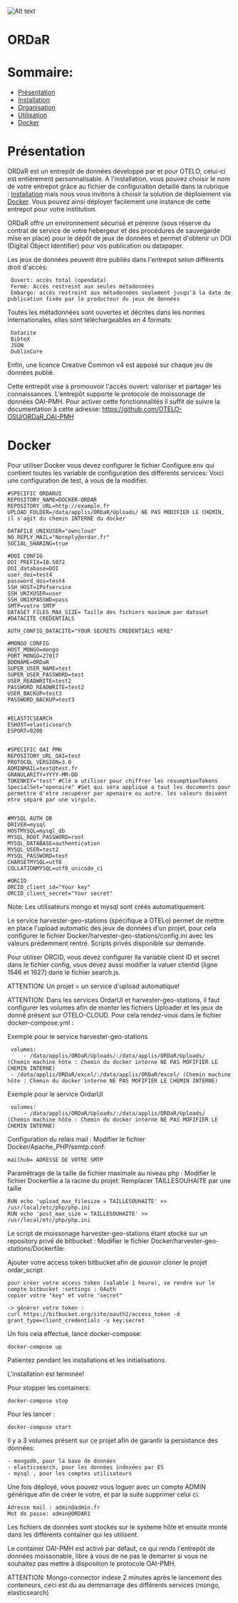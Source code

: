 ![Alt text](/Frontend/src/img/logo.png?raw=true)

# ORDaR

Sommaire:
=================
* [Présentation](#presentation)
* [Installation](/Docs/Installation.md)
* [Organisation](/Docs/Organisation.md)
* [Utilisation](/Docs/Utilisation.md)
* [Docker](#docker)


# Présentation <a name="presentation"></a>
ORDaR est un entrepôt de données développé par et pour OTELO, celui-ci est entièrement personnalisable.
A l'installation, vous pouvez choisir le nom de votre entrepot grâce au fichier de configuration detaillé dans la rubrique : [Installation](/Docs/Installation.md) mais nous vous invitons à choisir la solution de déploiement via [Docker](#docker).
Vous pouvez ainsi déployer facilement une instance de cette entrepot pour votre institution.

ORDaR offre un environnement sécurisé et pérenne (sous réserve du contrat de service de votre hebergeur et des procédures de sauvegarde mise en place) pour le dépôt de jeux de données et permet d'obtenir un DOI (Digital Object Identifier) pour vos publication ou datapaper.

Les jeux de données peuvent être publiés dans l'entrepot selon différents droit d'accès:

	 Ouvert: accès total (opendata)
	 Fermé: Accès restreint aux seules métadonnées
	 Embargo: accès restreint aux métadonnées seulement jusqu'à la date de publication fixée par le producteur du jeux de données
	 

Toutes les métadonnées sont ouvertes et décrites dans les normes internationales, elles sont téléchargeables en 4 formats:

	 Datacite
	 BibteX
	 JSON
	 DublinCore
	 
Enfin, une licence Creative Common v4 est apposé sur chaque jeu de données publié.

Cette entrepôt vise à promouvoir l'accès ouvert: valoriser et partager les connaissances.
L'entrepôt supporte le protocole de moissonage de données OAI-PMH.
Pour activer cette fonctionnalités il suffit de suivre la documentation à cette adresse: https://github.com/OTELO-OSU/ORDaR_OAI-PMH



# Docker  <a name="docker"></a>

Pour utiliser Docker vous devez configurer le fichier Configure.env qui contient toutes les variable de configuration des différents services:
Voici une configuration de test, à vous de la modifier.

	#SPECIFIC ORDARUI
	REPOSITORY_NAME=DOCKER-ORDAR
	REPOSITORY_URL=http://example.fr
	UPLOAD_FOLDER=/data/applis/ORDaR/Uploads/ NE PAS MODIFIER LE CHEMIN, il s'agit du chemin INTERNE du docker

	DATAFILE_UNIXUSER="owncloud"
	NO_REPLY_MAIL="Noreply@ordar.fr"
	SOCIAL_SHARING=true

	#DOI CONFIG
	DOI_PREFIX=10.5072
	DOI_database=DOI
	user_doi=test4
	password_doi=test4
	SSH_HOST=IPofservice
	SSH_UNIXUSER=user
	SSH_UNIXPASSWD=pass
	SMTP=votre SMTP
	DATASET_FILES_MAX_SIZE= Taille des fichiers maximum par dataset  
	#DATACITE CREDENTIALS

	AUTH_CONFIG_DATACITE="YOUR SECRETS CREDENTIALS HERE"

	#MONGO CONFIG
	HOST_MONGO=mongo
	PORT_MONGO=27017
	BDDNAME=ORDaR
	SUPER_USER_NAME=test
	SUPER_USER_PASSWORD=test
	USER_READWRITE=test2
	PASSWORD_READWRITE=test2
	USER_BACKUP=test3
	PASSWORD_BACKUP=test3


	#ELASTICSEARCH
	ESHOST=elasticsearch
	ESPORT=9200


	#SPECIFIC OAI PMH
	REPOSITORY_URL_OAI=test
	PROTOCOL_VERSION=3.0
	ADMINMAIL=test@test.fr
	GRANULARITY=YYYY-MM-DD
	TOKENKEY="test" #Clé a utiliser pour chiffrer les resumptionTokens
	SpecialSet="openaire" #Set qui sera appliqué a tout les documents pour permettre d'etre recupérer par openaire ou autre. les valeurs doivent etre séparé par une virgule.

	
	#MYSQL AUTH DB
	DRIVER=mysql
	HOSTMYSQL=mysql_db
	MYSQL_ROOT_PASSWORD=root
	MYSQL_DATABASE=authentication
	MYSQL_USER=test2
	MYSQL_PASSWORD=test
	CHARSETMYSQL=utf8
	COLLATIONMYSQL=utf8_unicode_ci
	
	#ORCID
	ORCID_client_id="Your key"
	ORCID_client_secret="Your secret"


Note: Les utilisateurs mongo et mysql sont créés automatiquement.

Le service  harvester-geo-stations (spécifique à OTELo) permet de mettre en place l'upload automatic des jeux de données d'un projet,
pour cela configurer le fichier Docker/harvester-geo-stations/config.ini avec les valeurs prédemment rentré.
Scripts privés disponible sur demande.

Pour utiliser ORCID, vous devez configurer lla variable client ID et secret dans le fichier config, vous devez aussi modifier la valuer clientid (ligne 1546 et 1627) dans le fichier search.js.

ATTENTION: Un projet = un service d'upload automatique!

ATTENTION: Dans les services OrdarUI et  harvester-geo-stations, il faut configurer les volumes afin de monter les fichiers Uploader et les jeux de donné présent sur OTELO-CLOUD.
Pour cela rendez-vous dans le fichier docker-compose.yml :

Exemple pour le service harvester-geo-stations

	 volumes:
	     - /data/applis/ORDaR/Uploads/:/data/applis/ORDaR/Uploads/  (Chemin machine hôte : Chemin du docker interne NE PAS MOFIFIER LE CHEMIN INTERNE)
     - /data/applis/ORDaR/excel/:/data/applis/ORDaR/excel/ (Chemin machine hôte : Chemin du docker interne NE PAS MOFIFIER LE CHEMIN INTERNE)

Exemple pour le service OrdarUI
	 
	 volumes:
	     - /data/applis/ORDaR/Uploads/:/data/applis/ORDaR/Uploads/  (Chemin machine hôte : Chemin du docker interne NE PAS MOFIFIER LE CHEMIN INTERNE)

Configuration du relais mail :
Modifier le fichier Docker/Apache_PHP/ssmtp.conf:

	mailhub= ADRESSE DE VOTRE SMTP

Paramétrage de la taille de fichier maximale au niveau php :
Modifier le fichier Dockerfile a la racine du projet:
Remplacer TAILLESOUHAITE par une taille

	RUN echo 'upload_max_filesize = TAILLESOUHAITE' >> /usr/local/etc/php/php.ini
	RUN echo 'post_max_size = TAILLESOUHAITE' >> /usr/local/etc/php/php.ini


Le script de moissonage harvester-geo-stations étant stocké sur un repository privé de bitbucket :
Modifier le fichier Docker/harvester-geo-stations/Dockerfile:

Ajouter votre access token bitbucket afin de pouvoir cloner le projet ordar_script

	pour créer votre access token (valable 1 heure), se rendre sur le compte bitbucket :settings : OAuth
	copier votre "key" et votre "secret"
	
	-> générer votre token : 
	curl https://bitbucket.org/site/oauth2/access_token -d grant_type=client_credentials -u key:secret

Un fois cela effectué, lancé docker-compose:

	docker-compose up

Patientez  pendant les installations et les initialisations.

L'installation est terminée!

Pour stopper les containers:

	docker-compose stop


Pour les lancer :

	docker-compose start


Il y a 3 volumes présent sur ce projet afin de garantir la persistance des données:

	- mongodb, pour la base de données
	- elasticsearch, pour les données indexées par ES
	- mysql , pour les comptes utilisateurs

Une fois déployé, vous pouvez vous loguer avec un compte ADMIN générique afin de créer le votre, et par la suite supprimer celui ci.

	Adresse mail : admin@admin.fr
	Mot de passe: admin@ORDAR1

Les fichiers de données sont stockés sur le systeme hôte et ensuite monté dans les différents container qui les utilisent.

Le container OAI-PMH est activé par défaut, ce qui rends l'entrepôt de données moissonable, libre à vous de ne pas le demarrer si vous ne souhaitez pas mettre à disposition le protocole OAI-PMH.

ATTENTION: Mongo-connector indexe 2 minutes après le lancement des conteneurs, ceci est du au demmarrage des différents services (mongo, elasticsearch)
